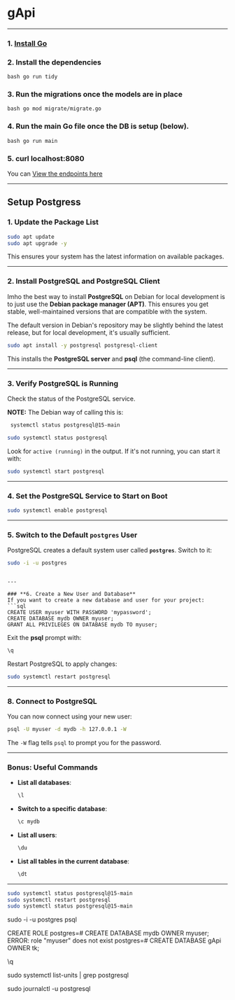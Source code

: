 # gApi

---

### **1. [Install Go](https://go.dev/doc/install)**
### **2.** Install the dependencies
```bash go run tidy```

### **3.** Run the migrations once the models are in place
```bash go mod migrate/migrate.go ```

### **4.** Run the main Go file once the DB is setup (below).
```bash go run main ```


### **5.** curl localhost:8080

You can [View the endpoints here](../docs/ENDPOINTS.md)

---

## Setup Postgress

### **1. Update the Package List**
```bash
sudo apt update
sudo apt upgrade -y
```
This ensures your system has the latest information on available packages.

---

### **2. Install PostgreSQL and PostgreSQL Client**
Imho the best way to install **PostgreSQL** on Debian for local 
development is to just use the **Debian package manager (APT)**. 
This ensures you get stable, well-maintained versions that 
are compatible with the system. 

The default version in Debian's repository 
may be slightly behind the latest release, but for local development, it's usually sufficient.

```bash
sudo apt install -y postgresql postgresql-client
```
This installs the **PostgreSQL server** and **psql** (the command-line client). 

---

### **3. Verify PostgreSQL is Running**
Check the status of the PostgreSQL service. 

**NOTE:** The Debian way of calling this is:

```bash
 systemctl status postgresql@15-main
 ```


```bash
sudo systemctl status postgresql
```
Look for `active (running)` in the output. If it's not running, you can start it with:
```bash
sudo systemctl start postgresql
```

---

### **4. Set the PostgreSQL Service to Start on Boot**
```bash
sudo systemctl enable postgresql
```

---

### **5. Switch to the Default `postgres` User**
PostgreSQL creates a default system user called **`postgres`**. Switch to it:
```bash
sudo -i -u postgres
```

```

---

### **6. Create a New User and Database**
If you want to create a new database and user for your project:
```sql
CREATE USER myuser WITH PASSWORD 'mypassword';
CREATE DATABASE mydb OWNER myuser;
GRANT ALL PRIVILEGES ON DATABASE mydb TO myuser;
```

Exit the **psql** prompt with:
```sql
\q
```


Restart PostgreSQL to apply changes:
```bash
sudo systemctl restart postgresql
```

---

### **8. Connect to PostgreSQL**
You can now connect using your new user:
```bash
psql -U myuser -d mydb -h 127.0.0.1 -W
```
The `-W` flag tells `psql` to prompt you for the password.

---

### **Bonus: Useful Commands**
- **List all databases**: 
  ```sql
  \l
  ```

- **Switch to a specific database**:
  ```sql
  \c mydb
  ```

- **List all users**: 
  ```sql
  \du
  ```

- **List all tables in the current database**: 
  ```sql
  \dt
  ```

---

```bash
sudo systemctl status postgresql@15-main
sudo systemctl restart postgresql
sudo systemctl status postgresql@15-main
```


sudo -i -u postgres
psql


CREATE ROLE
postgres=# CREATE DATABASE mydb OWNER myuser;
ERROR:  role "myuser" does not exist
postgres=# CREATE DATABASE gApi OWNER tk;

\q



sudo systemctl list-units | grep postgresql


sudo journalctl -u postgresql


